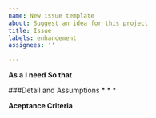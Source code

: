 ```yaml
---
name: New issue template
about: Suggest an idea for this project
title: Issue
labels: enhancement
assignees: ''

---
```


**As a**
**I need**
**So that**

###Detail and Assumptions
*
*
*

**Aceptance Criteria**
````Gherkin

````
